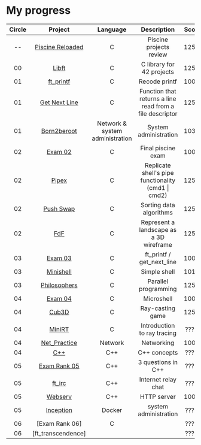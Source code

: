 # My progress
|Circle | Project | Language | Description | Score | 
|:-----:|:-------:|:--------:|:-----------:|:-----:|
|--| [Piscine Reloaded](https://github.com/alex81131/42-Cursus/tree/main/Piscine%20Reloaded) | C | Piscine projects review | 125% |
|00| [Libft](https://github.com/alex81131/42-Cursus/tree/main/Libft) | C | C library for 42 projects | 125% |
|01| [ft_printf](https://github.com/alex81131/42-Cursus/tree/main/ft_printf) | C | Recode printf | 100% |
|01| [Get Next Line](https://github.com/alex81131/42-Cursus/tree/main/get_next_line) | C | Function that returns a line read from a file descriptor | 125% |
|01| [Born2beroot](https://github.com/alex81131/42-Cursus/tree/main/Born2beRoot) | Network & system administration | System administration | 103% |
|02| [Exam 02](https://github.com/alex81131/42-Cursus/tree/main/Exam%20Rank%2002) | C | Final piscine exam  | 100% |
|02| [Pipex](https://github.com/alex81131/42-Cursus/tree/main/pipex) | C | Replicate shell's pipe functionality (cmd1 \| cmd2) | 125% |
|02| [Push Swap](https://github.com/alex81131/42-Cursus/tree/main/push_swap) | C | Sorting data algorithms | 125% |
|02| [FdF](https://github.com/alex81131/42-Cursus/tree/main/FdF) | C | Represent a landscape as a 3D wireframe | 125% |
|03| [Exam 03](https://github.com/alex81131/42-Cursus/tree/main/Exam%20Rank%2003) | C | ft_printf / get_next_line | 100% |
|03| [Minishell](https://github.com/alex81131/Minishell) | C | Simple shell | 101% |
|03| [Philosophers](https://github.com/alex81131/42-Cursus/tree/main/Philosophers) | C | Parallel programming | 125% |
|04| [Exam 04](https://github.com/alex81131/42-Cursus/tree/main/Exam%20Rank%2004) | C | Microshell| 100% |
|04| [Cub3D](https://github.com/alex81131/42-Cursus/tree/main/cub3d) | C | Ray-casting game | 125% |
|04| [MiniRT](https://github.com/alex81131/42-Cursus/tree/main/miniRT) | C | Introduction to ray tracing | ???% |
|04| [Net_Practice](https://github.com/alex81131/42-Cursus/tree/main/Net_Practice) | Network |  Networking | 100% |
|04| [C++](https://github.com/alex81131/42-Cursus/tree/main/CPP) | C++ | C++ concepts | ???% |
|05| [Exam Rank 05](https://github.com/pasqualerossi/42-School-Exam-Rank-05) | C++ | 3 questions in C++ |  ???% |
|05| [ft_irc](https://github.com/El-cmd/ft_irc) | C++ | Internet relay chat |  ???% |
|05| [Webserv](https://github.com/BenjaminHThomas/WebServer) | C++ | HTTP server | 100% |
|05| [Inception](https://github.com/BenjaminHThomas/DockerInception) | Docker | system administration | ???% |
|06| [Exam Rank 06] | C | |  ???% |
|06| [ft_transcendence] | ||  ???% |
